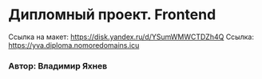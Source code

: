 
# Дипломный проект. Frontend

Ссылка на макет: https://disk.yandex.ru/d/YSumWMWCTDZh4Q
Ссылка: https://yva.diploma.nomoredomains.icu

### Автор: Владимир Яхнев
